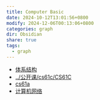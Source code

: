 ```yaml
---
title: Computer Basic
date: 2024-10-12T13:01:56+0800
modify: 2024-12-06T00:13:06+0800
categories: graph
dir: Obsidian
share: true
tags:
  - graph
---
```


- [体系结构](./%E4%BD%93%E7%B3%BB%E7%BB%93%E6%9E%84.md)
- [../公开课/cs61c/CS61C](./CS61C.md)
- [cs61a](./cs61a.md)
- [计算机网络](./%E8%AE%A1%E7%AE%97%E6%9C%BA%E7%BD%91%E7%BB%9C.md)